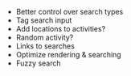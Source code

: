 * Better control over search types
* Tag search input
* Add locations to activities?
* Random activity?
* Links to searches
* Optimize rendering & searching
* Fuzzy search
